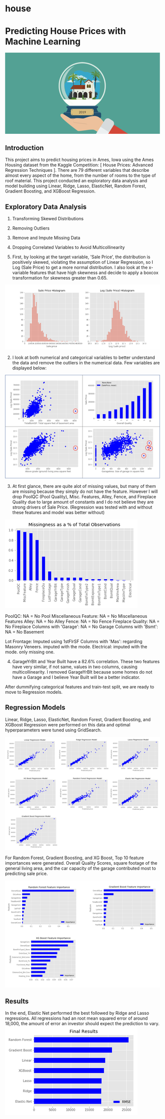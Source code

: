 # house
# Predicting House Prices with Machine Learning
![House Price Prediction](housepred.png)

## Introduction
This project aims to predict  housing prices in Ames, Iowa using the Ames Housing dataset from the Kaggle Competition: [ House Prices: Advanced Regression Techniques ]. There are 79 different variables that describe almost every aspect of the home, from the number of rooms to the type of roof material. This project conducted an exploratory data analysis and model building using Linear, Ridge, Lasso, ElasticNet, Random Forest, Gradient Boosting, and XGBoost Regression.

## Exploratory Data Analysis
1. Transforming Skewed Distributions
2. Removing Outliers 
3. Remove and Impute Missing Data 
4. Dropping Correlated Variables to Avoid Multicollinearity

1. First, by looking at the target variable, 'Sale Price', the distribution is positively skewed, violating the assumption of Linear Regression, so I Log (Sale Price) to get a more normal distribution. I also look at the x-variable features that have high skewness and decide to apply a boxcox transformation for skewness greater than 0.65.

![Log (Sale Price)](logsaleprice.png)

2. I look at both numerical and categorical variables to better understand the data and remove the outliers in the numerical data. Few variables are displayed below:

![EDA group](edagroup.png)

3. At first glance, there are quite alot of missing values, but many of them are missing because they simply do not have the feature. However I will drop PoolQC (Pool Quality), Misc. Features, Alley, Fence, and Fireplace Quality due to large amount of constants and I do not believe they are strong drivers of Sale Price. (Regression was tested with and without these features and model was better without)

![missing values](missing.png)

PoolQC: NA = No Pool
Miscellaneous Feature: NA = No Miscellaneous Features
Alley: NA = No Alley
Fence: NA = No Fence
Fireplace Quality: NA = No Fireplace
Columns with 'Garage': NA = No Garage
Columns with 'Bsmt': NA = No Basement 

Lot Frontage: Imputed using 1stFlrSF
Columns with 'Mas': regarding Masonry Veneers. imputed with the mode. 
Electrical: imputed with the mode. only missing one. 

4. GarageYrBlt and Year Built have a 82.6% correlation. These two features have very similar, if not same, values in two columns, causing multicollinearity. I removed GarageYrBlt because some homes do not have a Garage and I believe Year Built will be a better indicator. 

After dummifying categorical features and train-test split, we are ready to move to Regression models.

## Regression Models
Linear, Ridge, Lasso, ElasticNet, Random Forest, Gradient Boosting, and XGBoost Regression were performed on this data and optimal hyperparameters were tuned using GridSearch. 

![regression](regressiongroup.png)

For Random Forest, Gradient Boosting, and XG Boost, Top 10 feature importances were generated. Overall Quality Scores, square footage of the general living area, and the car capacity of the garage contributed most to predicting sale price. 

![feature](featuregroup.png) 

## Results
In the end, Elastic Net performed the best followed by Ridge and Lasso regressions. All regressions had an root mean squared error of around 18,000, the amount of error an investor should expect the prediction to vary. 
![results](results.png)


